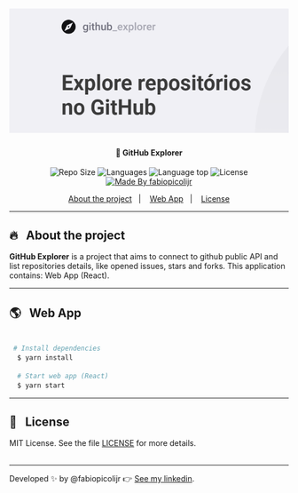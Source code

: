 <h1 align="center"><img src="src/assets/logo.png"></h1>

<h4 align="center">
  🚀 GitHub Explorer
</h4>

<p align="center">
<img alt="Repo Size" title="Repo Size" src="https://img.shields.io/github/repo-size/fabiopicolijr/desafio-conceitos-node?color=282A36" />
  <img alt="Languages" title="Languages" src="https://img.shields.io/github/languages/count/fabiopicolijr/desafio-conceitos-node?color=282A36" />
  <img alt="Language top" title="Language top" title="Made By fabiopicolijr"  src="https://img.shields.io/github/languages/top/fabiopicolijr/desafio-conceitos-node?color=282A36" />
  <img alt="License" src="https://img.shields.io/static/v1?label=license&message=MIT&color=282A36">
  <a href="https://github.com/fabiopicolijr">
    <img alt="Made By fabiopicolijr" title="Made By fabiopicolijr" src="https://img.shields.io/badge/made%20by-fabiopicolijr-04D361" alt="Made by fabiopicolijr" />
  <a>
</p>

<p align="center">
  <a href="#fire-about-the-project">About the project</a>&nbsp;&nbsp;&nbsp;|&nbsp;&nbsp;&nbsp;
  <a href="#earth_americas-web-app">Web App</a>&nbsp;&nbsp;&nbsp;|&nbsp;&nbsp;&nbsp;
  <a href="#memo-license">License</a>
</p>

---

##  :fire: &nbsp;&nbsp;About the project

<p>
  <b>GitHub Explorer</b> is a project that aims to connect to github public API and list repositories details, like opened issues, stars and forks. This application contains: Web App (React).
</p>

---


##  :earth_americas: &nbsp;&nbsp;Web App

```bash

 # Install dependencies
  $ yarn install

  # Start web app (React)
  $ yarn start

```

---

## :memo: &nbsp;&nbsp;License

MIT License. See the file [LICENSE](LICENSE.md) for more details.
<br />
<br />

---

Developed :sparkles: by @fabiopicolijr :point_right: [See my linkedin](http://www.linkedin.com/in/fabiopicolijr).

